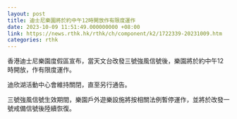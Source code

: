 ```yaml
---
layout: post
title: 迪士尼樂園將於約中午12時開放作有限度運作
date: 2023-10-09 11:51:49.000000000 +08:00
link: https://news.rthk.hk/rthk/ch/component/k2/1722339-20231009.htm
categories: rthk
---
```


香港迪士尼樂園度假區宣布，當天文台改發三號強風信號後，樂園將於約中午12時開放，作有限度運作。

迪欣湖活動中心會維持關閉，直至另行通告。

三號強風信號生效期間，樂園戶外遊樂設施將按相關法例暫停運作，並將於改發一號戒備信號後陸續恢復。
